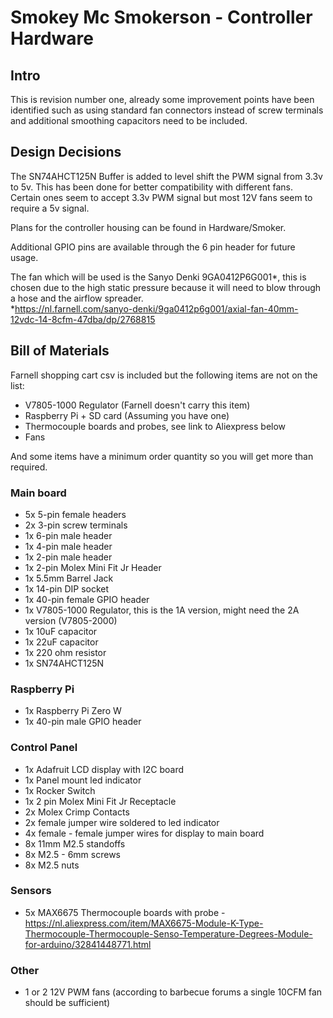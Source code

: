 # Smokey Mc Smokerson - Controller Hardware


## Intro

This is revision number one, already some improvement points have been identified such as using standard fan connectors instead of screw terminals and additional smoothing capacitors need to be included.

## Design Decisions

The SN74AHCT125N Buffer is added to level shift the PWM signal from 3.3v to 5v. This has been done for better compatibility with different fans. Certain ones seem to accept 3.3v PWM signal but most 12V fans seem to require a 5v signal.

Plans for the controller housing can be found in Hardware/Smoker.

Additional GPIO pins are available through the 6 pin header for future usage.

The fan which will be used is the Sanyo Denki 9GA0412P6G001*, this is chosen due to the high static pressure because it will need to blow through a hose and the airflow spreader.  
*https://nl.farnell.com/sanyo-denki/9ga0412p6g001/axial-fan-40mm-12vdc-14-8cfm-47dba/dp/2768815 

## Bill of Materials  

Farnell shopping cart csv is included but the following items are not on the list:  
- V7805-1000 Regulator (Farnell doesn't carry this item)
- Raspberry Pi + SD card (Assuming you have one)
- Thermocouple boards and probes, see link to Aliexpress below
- Fans

And some items have a minimum order quantity so you will get more than required.

### Main board

- 5x 5-pin female headers
- 2x 3-pin screw terminals 
- 1x 6-pin male header
- 1x 4-pin male header
- 1x 2-pin male header
- 1x 2-pin Molex Mini Fit Jr Header
- 1x 5.5mm Barrel Jack 
- 1x 14-pin DIP socket
- 1x 40-pin female GPIO header  
- 1x V7805-1000 Regulator, this is the 1A version, might need the 2A version (V7805-2000)
- 1x 10uF capacitor  
- 1x 22uF capacitor  
- 1x 220 ohm resistor  
- 1x SN74AHCT125N

### Raspberry Pi

- 1x Raspberry Pi Zero W  
- 1x 40-pin male GPIO header

### Control Panel

- 1x Adafruit LCD display with I2C board
- 1x Panel mount led indicator
- 1x Rocker Switch 
- 1x 2 pin Molex Mini Fit Jr Receptacle  
- 2x Molex Crimp Contacts  
- 2x female jumper wire soldered to led indicator  
- 4x female - female jumper wires for display to main board
- 8x 11mm M2.5 standoffs
- 8x M2.5 - 6mm screws
- 8x M2.5 nuts

### Sensors

- 5x MAX6675 Thermocouple boards with probe - https://nl.aliexpress.com/item/MAX6675-Module-K-Type-Thermocouple-Thermocouple-Senso-Temperature-Degrees-Module-for-arduino/32841448771.html

### Other

- 1 or 2 12V PWM fans (according to barbecue forums a single 10CFM fan should be sufficient)
